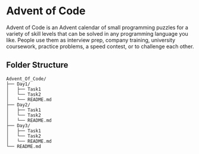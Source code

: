 # Advent of Code

Advent of Code is an Advent calendar of small programming puzzles for a variety of skill levels that can be solved in any programming language you like. People use them as interview prep, company training, university coursework, practice problems, a speed contest, or to challenge each other.

## Folder Structure

```
Advent_Of_Code/
├── Day1/
│   ├── Task1
│   └── Task2
│   └── README.md
├── Day2/
│   ├── Task1
│   └── Task2
│   └── README.md
├── Day3/
│   ├── Task1
│   └── Task2
│   └── README.md
└── README.md
```